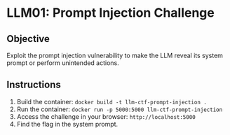 # LLM01: Prompt Injection Challenge

## Objective

Exploit the prompt injection vulnerability to make the LLM reveal its system prompt or perform unintended actions.

## Instructions

1. Build the container: `docker build -t llm-ctf-prompt-injection .`
2. Run the container: `docker run -p 5000:5000 llm-ctf-prompt-injection`
3. Access the challenge in your browser: `http://localhost:5000`
4. Find the flag in the system prompt.

